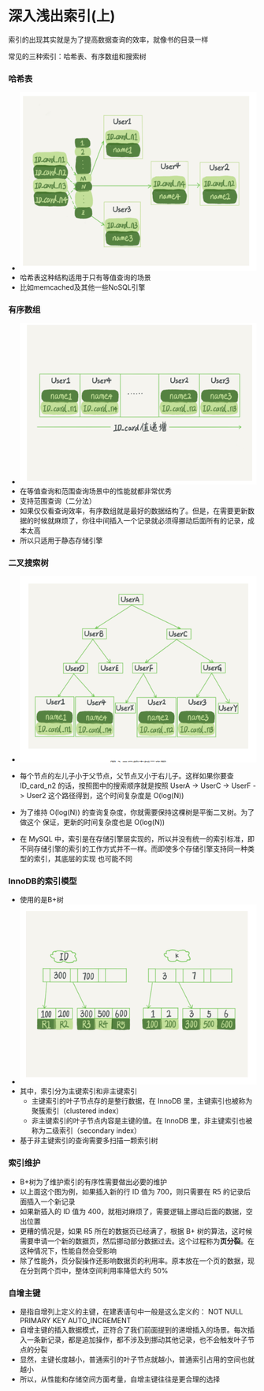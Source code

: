 # 深入浅出索引(上)

索引的出现其实就是为了提高数据查询的效率，就像书的目录一样



常见的三种索引：哈希表、有序数组和搜索树



### 哈希表

- ![](哈希表.png)
- 哈希表这种结构适用于只有等值查询的场景
- 比如memcached及其他一些NoSQL引擎





### 有序数组

- ![](有序数组.png)
- 在等值查询和范围查询场景中的性能就都非常优秀
- 支持范围查询（二分法）
- 如果仅仅看查询效率，有序数组就是最好的数据结构了。但是，在需要更新数据的时候就麻烦了，你往中间插入一个记录就必须得挪动后面所有的记录，成本太高
- 所以只适用于静态存储引擎





### 二叉搜索树

- ![](二叉搜索树.png)
- 每个节点的左儿子小于父节点，父节点又小于右儿子。这样如果你要查 ID_card_n2 的话，按照图中的搜索顺序就是按照 UserA -> UserC -> UserF -> User2 这个路径得到，这个时间复杂度是 O(log(N))
- 为了维持 O(log(N)) 的查询复杂度，你就需要保持这棵树是平衡二叉树。为了做这个 保证，更新的时间复杂度也是 O(log(N))





- 在 MySQL 中，索引是在存储引擎层实现的，所以并没有统一的索引标准，即不同存储引擎的索引的工作方式并不一样。而即使多个存储引擎支持同一种类型的索引，其底层的实现 也可能不同





### InnoDB的索引模型

- 使用的是B+树
- ![](InnoDB的索引组织结构.png)
- 其中，索引分为主键索引和非主键索引
  - 主键索引的叶子节点存的是整行数据，在 InnoDB 里，主键索引也被称为聚簇索引（clustered index）
  - 非主键索引的叶子节点内容是主键的值。在 InnoDB 里，非主键索引也被称为二级索引（secondary index）
- 基于非主键索引的查询需要多扫描一颗索引树





### 索引维护

- B+树为了维护索引的有序性需要做出必要的维护
- 以上面这个图为例，如果插入新的行 ID 值为 700，则只需要在 R5 的记录后面插入一个新记录
- 如果新插入的 ID 值为 400，就相对麻烦了，需要逻辑上挪动后面的数据，空出位置
- 更糟的情况是，如果 R5 所在的数据页已经满了，根据 B+ 树的算法，这时候需要申请一个新的数据页，然后挪动部分数据过去。这个过程称为**页分裂**。在这种情况下，性能自然会受影响
- 除了性能外，页分裂操作还影响数据页的利用率。原本放在一个页的数据，现在分到两个页中，整体空间利用率降低大约 50%





### 自增主键

- 是指自增列上定义的主键，在建表语句中一般是这么定义的： NOT NULL PRIMARY KEY AUTO_INCREMENT
- 自增主键的插入数据模式，正符合了我们前面提到的递增插入的场景。每次插入一条新记录，都是追加操作，都不涉及到挪动其他记录，也不会触发叶子节点的分裂
- 显然，主键长度越小，普通索引的叶子节点就越小，普通索引占用的空间也就越小
- 所以，从性能和存储空间方面考量，自增主键往往是更合理的选择